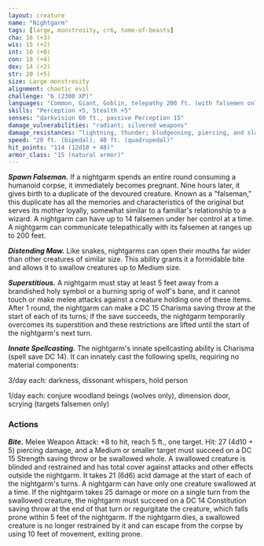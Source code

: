 ```yaml
---
layout: creature
name: "Nightgarm"
tags: [large, monstrosity, cr6, tome-of-beasts]
cha: 16 (+3)
wis: 15 (+2)
int: 10 (+0)
con: 18 (+4)
dex: 14 (+2)
str: 20 (+5)
size: Large monstrosity
alignment: chaotic evil
challenge: "6 (2300 XP)"
languages: "Common, Giant, Goblin, telepathy 200 ft. (with falsemen only)"
skills: "Perception +5, Stealth +5"
senses: "darkvision 60 ft., passive Perception 15"
damage_vulnerabilities: "radiant; silvered weapons"
damage_resistances: "lightning, thunder; bludgeoning, piercing, and slashing from nonmagical weapons that aren't silvered"
speed: "20 ft. (bipedal), 40 ft. (quadrupedal)"
hit_points: "114 (12d10 + 48)"
armor_class: "15 (natural armor)"
---
```


***Spawn Falseman.*** If a nightgarm spends an entire round consuming a humanoid corpse, it immediately becomes pregnant. Nine hours later, it gives birth to a duplicate of the devoured creature. Known as a "falseman," this duplicate has all the memories and characteristics of the original but serves its mother loyally, somewhat similar to a familiar's relationship to a wizard. A nightgarm can have up to 14 falsemen under her control at a time. A nightgarm can communicate telepathically with its falsemen at ranges up to 200 feet.

***Distending Maw.*** Like snakes, nightgarms can open their mouths far wider than other creatures of similar size. This ability grants it a formidable bite and allows it to swallow creatures up to Medium size.

***Superstitious.*** A nightgarm must stay at least 5 feet away from a brandished holy symbol or a burning sprig of wolf's bane, and it cannot touch or make melee attacks against a creature holding one of these items. After 1 round, the nightgarm can make a DC 15 Charisma saving throw at the start of each of its turns; if the save succeeds, the nightgarm temporarily overcomes its superstition and these restrictions are lifted until the start of the nightgarm's next turn.

***Innate Spellcasting.*** The nightgarm's innate spellcasting ability is Charisma (spell save DC 14). It can innately cast the following spells, requiring no material components:

3/day each: darkness, dissonant whispers, hold person

1/day each: conjure woodland beings (wolves only), dimension door, scrying (targets falsemen only)

### Actions

***Bite.*** Melee Weapon Attack: +8 to hit, reach 5 ft., one target. Hit: 27 (4d10 + 5) piercing damage, and a Medium or smaller target must succeed on a DC 15 Strength saving throw or be swallowed whole. A swallowed creature is blinded and restrained and has total cover against attacks and other effects outside the nightgarm. It takes 21 (6d6) acid damage at the start of each of the nightgarm's turns. A nightgarm can have only one creature swallowed at a time. If the nightgarm takes 25 damage or more on a single turn from the swallowed creature, the nightgarm must succeed on a DC 14 Constitution saving throw at the end of that turn or regurgitate the creature, which falls prone within 5 feet of the nightgarm. If the nightgarm dies, a swallowed creature is no longer restrained by it and can escape from the corpse by using 10 feet of movement, exiting prone.

